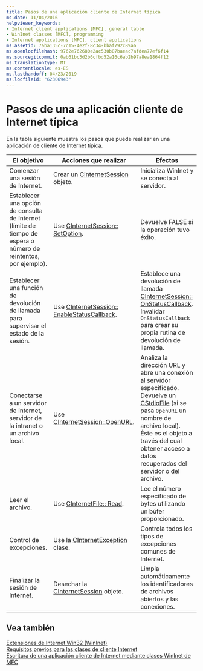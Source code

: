 ```yaml
---
title: Pasos de una aplicación cliente de Internet típica
ms.date: 11/04/2016
helpviewer_keywords:
- Internet client applications [MFC], general table
- WinInet classes [MFC], programming
- Internet applications [MFC], client applications
ms.assetid: 7aba135c-7c15-4e2f-8c34-bbaf792c89a6
ms.openlocfilehash: 9762e762680e2ac530b87baeac7afdea77ef6f14
ms.sourcegitcommit: 0ab61bc3d2b6cfbd52a16c6ab2b97a8ea1864f12
ms.translationtype: MT
ms.contentlocale: es-ES
ms.lasthandoff: 04/23/2019
ms.locfileid: "62306943"
---
```

# <a name="steps-in-a-typical-internet-client-application"></a>Pasos de una aplicación cliente de Internet típica

En la tabla siguiente muestra los pasos que puede realizar en una aplicación de cliente de Internet típica.

|El objetivo|Acciones que realizar|Efectos|
|---------------|----------------------|-------------|
|Comenzar una sesión de Internet.|Crear un [CInternetSession](../mfc/reference/cinternetsession-class.md) objeto.|Inicializa WinInet y se conecta al servidor.|
|Establecer una opción de consulta de Internet (límite de tiempo de espera o número de reintentos, por ejemplo).|Use [CInternetSession:: SetOption](../mfc/reference/cinternetsession-class.md#setoption).|Devuelve FALSE si la operación tuvo éxito.|
|Establecer una función de devolución de llamada para supervisar el estado de la sesión.|Use [CInternetSession:: EnableStatusCallback](../mfc/reference/cinternetsession-class.md#enablestatuscallback).|Establece una devolución de llamada [CInternetSession:: OnStatusCallback](../mfc/reference/cinternetsession-class.md#onstatuscallback). Invalidar `OnStatusCallback` para crear su propia rutina de devolución de llamada.|
|Conectarse a un servidor de Internet, servidor de la intranet o un archivo local.|Use [CInternetSession::OpenURL](../mfc/reference/cinternetsession-class.md#openurl).|Analiza la dirección URL y abre una conexión al servidor especificado. Devuelve un [CStdioFile](../mfc/reference/cstdiofile-class.md) (si se pasa `OpenURL` un nombre de archivo local). Éste es el objeto a través del cual obtener acceso a datos recuperados del servidor o del archivo.|
|Leer el archivo.|Use [CInternetFile:: Read](../mfc/reference/cinternetfile-class.md#read).|Lee el número especificado de bytes utilizando un búfer proporcionado.|
|Control de excepciones.|Use la [CInternetException](../mfc/reference/cinternetexception-class.md) clase.|Controla todos los tipos de excepciones comunes de Internet.|
|Finalizar la sesión de Internet.|Desechar la [CInternetSession](../mfc/reference/cinternetsession-class.md) objeto.|Limpia automáticamente los identificadores de archivos abiertos y las conexiones.|

## <a name="see-also"></a>Vea también

[Extensiones de Internet Win32 (WinInet)](../mfc/win32-internet-extensions-wininet.md)<br/>
[Requisitos previos para las clases de cliente Internet](../mfc/prerequisites-for-internet-client-classes.md)<br/>
[Escritura de una aplicación cliente de Internet mediante clases WinInet de MFC](../mfc/writing-an-internet-client-application-using-mfc-wininet-classes.md)
